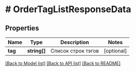 # # OrderTagListResponseData

## Properties

Name | Type | Description | Notes
------------ | ------------- | ------------- | -------------
**tag** | **string[]** | Список строк тэгов | [optional]

[[Back to Model list]](../../README.md#models) [[Back to API list]](../../README.md#endpoints) [[Back to README]](../../README.md)
